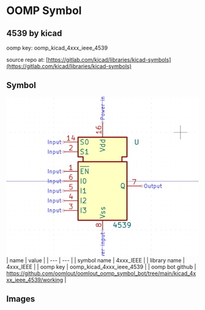 # OOMP Symbol  
## 4539  by kicad  
  
oomp key: oomp_kicad_4xxx_ieee_4539  
  
source repo at: [https://gitlab.com/kicad/libraries/kicad-symbols](https://gitlab.com/kicad/libraries/kicad-symbols)  
## Symbol  
  
[![working.png](working_600.png)](working.png)  
| name | value | 
| --- | --- | 
| symbol name | 4xxx_IEEE | 
| library name | 4xxx_IEEE | 
| oomp key | oomp_kicad_4xxx_ieee_4539 | 
| oomp bot github | https://github.com/oomlout/oomlout_oomp_symbol_bot/tree/main/kicad_4xxx_ieee_4539/working | 
## Images  
